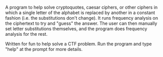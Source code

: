 A program to help solve cryptoquotes, caesar ciphers, or other ciphers in which a single letter of the alphabet is replaced by another in a constant fashion (i.e. the substitutions don't change). It runs frequency analysis on the ciphertext to try and "guess" the answer. The user can then manually set letter substitutions themselves, and the program does frequency analysis for the rest.

Written for fun to help solve a CTF problem. Run the program and type "help" at the prompt for more details.